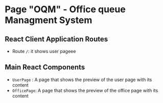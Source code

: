 # Page "OQM" - Office queue Managment System

## React Client Application Routes

- Route `/`: it shows user pageee



## Main React Components

- `UserPage` : A page that shows the preview of the user page with its content
- `OfficePage`: A page that shows the preview of the office page with its content


